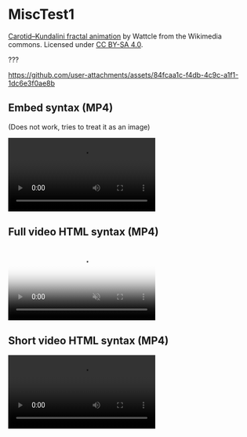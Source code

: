 # MiscTest1

[Carotid–Kundalini fractal animation](https://commons.wikimedia.org/wiki/File:Carotid%E2%80%93Kundalini_fractal_animation.webm) by Wattcle from the Wikimedia commons. Licensed under [CC BY-SA 4.0](https://creativecommons.org/licenses/by-sa/4.0/deed.en).

???

https://github.com/user-attachments/assets/84fcaa1c-f4db-4c9c-a1f1-1dc6e3f0ae8b



## Embed syntax (MP4)

(Does not work, tries to treat it as an image)

![](Carotid–Kundalini_fractal_animation.mp4)

## Full video HTML syntax (MP4)

<video autoplay="" loop="" muted="" playsinline="" poster="Carotid–Kundalini_fractal_animation.jpg">
<source src="Carotid–Kundalini_fractal_animation.mp4" type="video/mp4">
<img src="Carotid–Kundalini_fractal_animation.jpg">
</video>

## Short video HTML syntax (MP4)

<video src="Carotid–Kundalini_fractal_animation.mp4" />

### Link to raw URL

<video src="https://github.com/PathogenPlayground/MiscTest2/raw/refs/heads/main/Carotid%E2%80%93Kundalini_fractal_animation.mp4" />

### Link to issue video

<video src="https://github.com/user-attachments/assets/6ef2a9f8-0b0e-4efa-978f-4521be170a34" />

## Short video HTML syntax (WebM)

<video src="Carotid–Kundalini_fractal_animation.webm" />
